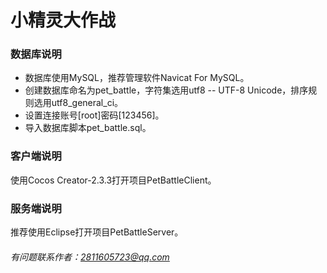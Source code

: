 # 小精灵大作战

### 数据库说明
- 数据库使用MySQL，推荐管理软件Navicat For MySQL。
- 创建数据库命名为pet_battle，字符集选用utf8 -- UTF-8 Unicode，排序规则选用utf8_general_ci。
- 设置连接账号[root]密码[123456]。
- 导入数据库脚本pet_battle.sql。

### 客户端说明
使用Cocos Creator-2.3.3打开项目PetBattleClient。

### 服务端说明
推荐使用Eclipse打开项目PetBattleServer。

###### 有问题联系作者：2811605723@qq.com